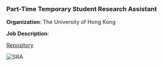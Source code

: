### Part-Time Temporary Student Research Assistant

**Organization**: The University of Hong Kong

**Job Description**:

[Repository](https://github.com/Leilazehui/Leilazehui.github.io/blob/main/Work/PTTSRA.md)


![SRA](/assets/images/sra.jpg)
